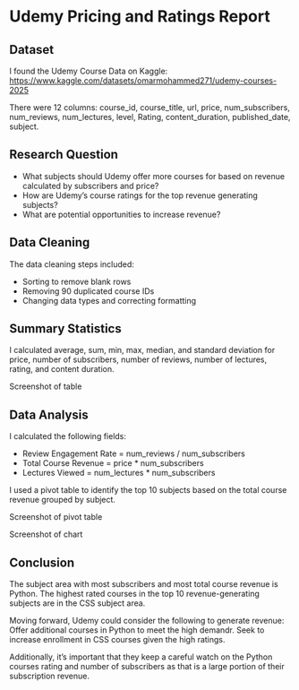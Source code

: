 # Udemy Pricing and Ratings Report

## Dataset 

I found the Udemy Course Data on Kaggle: https://www.kaggle.com/datasets/omarmohammed271/udemy-courses-2025 

There were 12 columns: course_id, course_title, url, price, num_subscribers, num_reviews, num_lectures, level, Rating, content_duration, published_date, subject. 

## Research Question 
 
- What subjects should Udemy offer more courses for based on revenue calculated by subscribers and price? 
- How are Udemy’s course ratings for the top revenue generating subjects? 
- What are potential opportunities to increase revenue? 

## Data Cleaning 
 
The data cleaning steps included: 
- Sorting to remove blank rows 
- Removing 90 duplicated course IDs
- Changing data types and correcting formatting

## Summary Statistics 

I calculated average, sum, min, max, median, and standard deviation for price, number of subscribers, number of reviews, number of lectures, rating, and content duration. 

Screenshot of table


## Data Analysis 

I calculated the following fields: 
- Review Engagement Rate = num_reviews / num_subscribers
- Total Course Revenue = price * num_subscribers 
- Lectures Viewed = num_lectures * num_subscribers

I used a pivot table to identify the top 10 subjects based on the total course revenue grouped by subject. 

Screenshot of pivot table

Screenshot of chart


## Conclusion 

The subject area with most subscribers and most total course revenue is Python. The highest rated courses in the top 10 revenue-generating subjects are in the CSS subject area. 

Moving forward, Udemy could consider the following to generate revenue: 
Offer additional courses in Python to meet the high demandr. 
Seek to increase enrollment in CSS courses given the high ratings. 

Additionally, it’s important that they keep a careful watch on the Python courses rating and number of subscribers as that is a large portion of their subscription revenue. 

